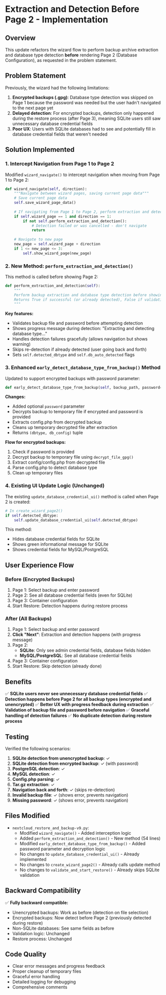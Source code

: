 # Extraction and Detection Before Page 2 - Implementation

## Overview

This update refactors the wizard flow to perform backup archive extraction and database type detection **before** rendering Page 2 (Database Configuration), as requested in the problem statement.

## Problem Statement

Previously, the wizard had the following limitations:

1. **Encrypted backups (.gpg)**: Database type detection was skipped on Page 1 because the password was needed but the user hadn't navigated to the next page yet
2. **Delayed detection**: For encrypted backups, detection only happened during the restore process (after Page 3), meaning SQLite users still saw unnecessary database credential fields
3. **Poor UX**: Users with SQLite databases had to see and potentially fill in database credential fields that weren't needed

## Solution Implemented

### 1. Intercept Navigation from Page 1 to Page 2

Modified `wizard_navigate()` to intercept navigation when moving from Page 1 to Page 2:

```python
def wizard_navigate(self, direction):
    """Navigate between wizard pages, saving current page data"""
    # Save current page data
    self.save_wizard_page_data()
    
    # If navigating from Page 1 to Page 2, perform extraction and detection
    if self.wizard_page == 1 and direction == 1:
        if not self.perform_extraction_and_detection():
            # Detection failed or was cancelled - don't navigate
            return
    
    # Navigate to new page
    new_page = self.wizard_page + direction
    if 1 <= new_page <= 3:
        self.show_wizard_page(new_page)
```

### 2. New Method: `perform_extraction_and_detection()`

This method is called before showing Page 2:

```python
def perform_extraction_and_detection(self):
    """
    Perform backup extraction and database type detection before showing Page 2.
    Returns True if successful (or already detected), False if validation fails.
    """
```

**Key features:**
- Validates backup file and password before attempting detection
- Shows progress message during detection: "Extracting and detecting database type..."
- Handles detection failures gracefully (allows navigation but shows warning)
- Skips re-detection if already detected (user going back and forth)
- Sets `self.detected_dbtype` and `self.db_auto_detected` flags

### 3. Enhanced `early_detect_database_type_from_backup()` Method

Updated to support encrypted backups with password parameter:

```python
def early_detect_database_type_from_backup(self, backup_path, password=None):
```

**Changes:**
- Added optional `password` parameter
- Decrypts backup to temporary file if encrypted and password is provided
- Extracts config.php from decrypted backup
- Cleans up temporary decrypted file after extraction
- Returns `(dbtype, db_config)` tuple

**Flow for encrypted backups:**
1. Check if password is provided
2. Decrypt backup to temporary file using `decrypt_file_gpg()`
3. Extract config/config.php from decrypted file
4. Parse config.php to detect database type
5. Clean up temporary files

### 4. Existing UI Update Logic (Unchanged)

The existing `update_database_credential_ui()` method is called when Page 2 is created:

```python
# In create_wizard_page2()
if self.detected_dbtype:
    self.update_database_credential_ui(self.detected_dbtype)
```

This method:
- Hides database credential fields for SQLite
- Shows green informational message for SQLite
- Shows credential fields for MySQL/PostgreSQL

## User Experience Flow

### Before (Encrypted Backups)
1. Page 1: Select backup and enter password
2. Page 2: See all database credential fields (even for SQLite)
3. Page 3: Container configuration
4. Start Restore: Detection happens during restore process

### After (All Backups)
1. Page 1: Select backup and enter password
2. **Click "Next"**: Extraction and detection happens (with progress message)
3. Page 2: 
   - **SQLite**: Only see admin credential fields, database fields hidden
   - **MySQL/PostgreSQL**: See all database credential fields
4. Page 3: Container configuration
5. Start Restore: Skip detection (already done)

## Benefits

✅ **SQLite users never see unnecessary database credential fields**
✅ **Detection happens before Page 2 for all backup types (encrypted and unencrypted)**
✅ **Better UX with progress feedback during extraction**
✅ **Validation of backup file and password before navigation**
✅ **Graceful handling of detection failures**
✅ **No duplicate detection during restore process**

## Testing

Verified the following scenarios:

1. **SQLite detection from unencrypted backup**: ✓
2. **SQLite detection from encrypted backup**: ✓ (with password)
3. **PostgreSQL detection**: ✓
4. **MySQL detection**: ✓
5. **Config.php parsing**: ✓
6. **Tar.gz extraction**: ✓
7. **Navigation back and forth**: ✓ (skips re-detection)
8. **Invalid backup file**: ✓ (shows error, prevents navigation)
9. **Missing password**: ✓ (shows error, prevents navigation)

## Files Modified

- `nextcloud_restore_and_backup-v9.py`:
  - Modified `wizard_navigate()` - Added interception logic
  - Added `perform_extraction_and_detection()` - New method (54 lines)
  - Modified `early_detect_database_type_from_backup()` - Added password parameter and decryption logic
  - No changes to `update_database_credential_ui()` - Already implemented
  - No changes to `create_wizard_page2()` - Already calls update method
  - No changes to `validate_and_start_restore()` - Already skips SQLite validation

## Backward Compatibility

✅ **Fully backward compatible:**
- Unencrypted backups: Work as before (detection on file selection)
- Encrypted backups: Now detect before Page 2 (previously detected during restore)
- Non-SQLite databases: See same fields as before
- Validation logic: Unchanged
- Restore process: Unchanged

## Code Quality

- Clear error messages and progress feedback
- Proper cleanup of temporary files
- Graceful error handling
- Detailed logging for debugging
- Comprehensive comments
